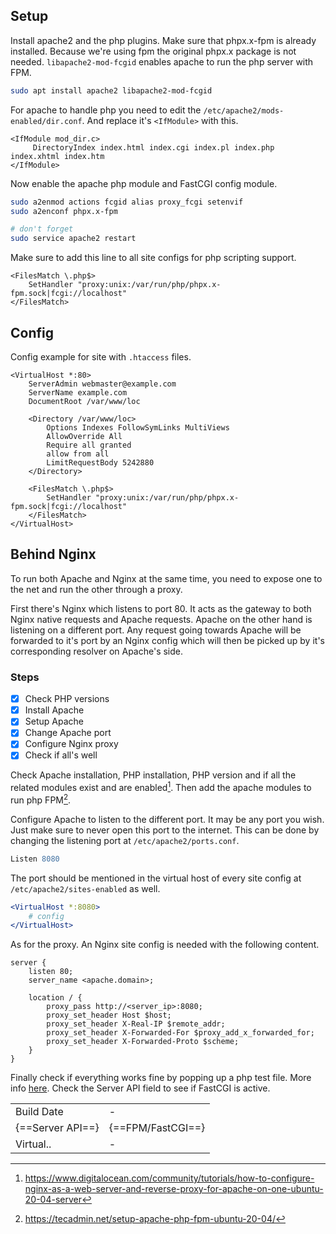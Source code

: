 ## Setup

Install apache2 and the php plugins. Make sure that phpx.x-fpm is already installed. Because we're using fpm the original phpx.x package is not needed. `libapache2-mod-fcgid` enables apache to run the php server
with FPM.

```bash
sudo apt install apache2 libapache2-mod-fcgid
```

For apache to handle php you need to edit the `/etc/apache2/mods-enabled/dir.conf`. And replace it's `<IfModule>` with this.

```apacheconf
<IfModule mod_dir.c>
     DirectoryIndex index.html index.cgi index.pl index.php index.xhtml index.htm
</IfModule>
```

Now enable the apache php module and FastCGI config module.

```bash
sudo a2enmod actions fcgid alias proxy_fcgi setenvif
sudo a2enconf phpx.x-fpm

# don't forget
sudo service apache2 restart
```

Make sure to add this line to all site configs for php scripting support.

```apacheconf
<FilesMatch \.php$>
    SetHandler "proxy:unix:/var/run/php/phpx.x-fpm.sock|fcgi://localhost"
</FilesMatch>
```

## Config

Config example for site with `.htaccess` files.

```apacheconf
<VirtualHost *:80>
    ServerAdmin webmaster@example.com
    ServerName example.com
    DocumentRoot /var/www/loc

    <Directory /var/www/loc>
        Options Indexes FollowSymLinks MultiViews
        AllowOverride All
        Require all granted
        allow from all
        LimitRequestBody 5242880
    </Directory>

    <FilesMatch \.php$>
        SetHandler "proxy:unix:/var/run/php/phpx.x-fpm.sock|fcgi://localhost"
    </FilesMatch>
</VirtualHost>
```

## Behind Nginx

To run both Apache and Nginx at the same time, you need to expose one to the net and run the other through a proxy.

First there's Nginx which listens to port 80. It acts as the gateway to both Nginx native requests and Apache requests. Apache on the other hand is listening on a different port. Any request going
towards Apache will be forwarded to it's port by an Nginx config which will then be picked up by it's corresponding resolver on Apache's side.

### Steps

-   [x] Check PHP versions
-   [x] Install Apache
-   [x] Setup Apache
-   [x] Change Apache port
-   [x] Configure Nginx proxy
-   [x] Check if all's well

Check Apache installation, PHP installation, PHP version and if all the related modules exist and are enabled[^1]. Then add the apache modules to run php FPM[^2].

Configure Apache to listen to the different port. It may be any port you wish. Just make sure to never open this port to the internet. This can be done by changing the listening port at
`/etc/apache2/ports.conf`.

```apache
Listen 8080
```

The port should be mentioned in the virtual host of every site config at `/etc/apache2/sites-enabled` as well.

```apache
<VirtualHost *:8080>
    # config
</VirtualHost>
```

As for the proxy. An Nginx site config is needed with the following content.

```nginx
server {
    listen 80;
    server_name <apache.domain>;

    location / {
        proxy_pass http://<server_ip>:8080;
        proxy_set_header Host $host;
        proxy_set_header X-Real-IP $remote_addr;
        proxy_set_header X-Forwarded-For $proxy_add_x_forwarded_for;
        proxy_set_header X-Forwarded-Proto $scheme;
    }
}
```

Finally check if everything works fine by popping up a php test file. More info [here](../php/#testing). Check the Server API field to see if FastCGI is active.

|                  |                   |
| ---------------- | ----------------- |
| Build Date       | -                 |
| {==Server API==} | {==FPM/FastCGI==} |
| Virtual..        | -                 |

[^1]: https://www.digitalocean.com/community/tutorials/how-to-configure-nginx-as-a-web-server-and-reverse-proxy-for-apache-on-one-ubuntu-20-04-server
[^2]: https://tecadmin.net/setup-apache-php-fpm-ubuntu-20-04/
